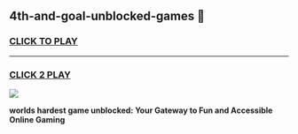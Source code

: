 
## 4th-and-goal-unblocked-games 👋
<h3>
<a href="https://premium.freeplayer.one?title=4th-and-goal-unblocked-games&ref=14F">CLICK TO PLAY</a></h3>
<hr>

<h3>
<a href="https://premium.freeplayer.one?title=4th-and-goal-unblocked-games&ref=14F">CLICK 2 PLAY</a>
  
</h3>

<a href="https://premium.freeplayer.one?title=4th-and-goal-unblocked-games&ref=12F/"><img src="https://clearcache.store/games.png"></a>


**worlds hardest game unblocked: Your Gateway to Fun and Accessible Online Gaming**
